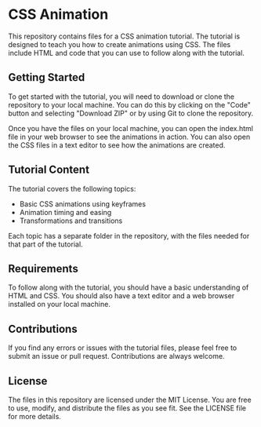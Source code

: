 # CSS Animation

This repository contains files for a CSS animation tutorial. The tutorial is designed to teach you how to create animations using CSS. The files include HTML and code that you can use to follow along with the tutorial.

## Getting Started

To get started with the tutorial, you will need to download or clone the repository to your local machine. You can do this by clicking on the "Code" button and selecting "Download ZIP" or by using Git to clone the repository.

Once you have the files on your local machine, you can open the index.html file in your web browser to see the animations in action. You can also open the CSS files in a text editor to see how the animations are created.

## Tutorial Content

The tutorial covers the following topics:

- Basic CSS animations using keyframes
- Animation timing and easing
- Transformations and transitions

Each topic has a separate folder in the repository, with the files needed for that part of the tutorial.

## Requirements

To follow along with the tutorial, you should have a basic understanding of HTML and CSS. You should also have a text editor and a web browser installed on your local machine.

## Contributions

If you find any errors or issues with the tutorial files, please feel free to submit an issue or pull request. Contributions are always welcome.

## License

The files in this repository are licensed under the MIT License. You are free to use, modify, and distribute the files as you see fit. See the LICENSE file for more details.
